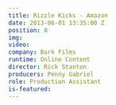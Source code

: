 ```yaml
---
title: Rizzle Kicks - Amazon
date: 2013-06-01 13:35:00 Z
position: 8
img: 
video: 
company: Bark Films
runtime: Online Content
director: Rick Stanton
producers: Penny Gabriel
role: Production Assistant
is-featured: 
---
```


